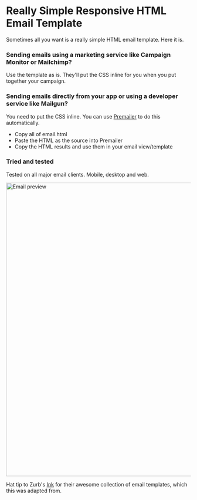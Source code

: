 # Really Simple Responsive HTML Email Template

Sometimes all you want is a really simple HTML email template. Here it is.

### Sending emails using a marketing service like Campaign Monitor or Mailchimp?

Use the template as is. They'll put the CSS inline for you when you put together your campaign.


### Sending emails directly from your app or using a developer service like Mailgun?

You need to put the CSS inline. You can use [Premailer](http://premailer.dialect.ca/) to do this automatically.

* Copy all of email.html
* Paste the HTML as the source into Premailer
* Copy the HTML results and use them in your email view/template

### Tried and tested

Tested on all major email clients. Mobile, desktop and web. 

<img src="http://i.imgur.com/TtYvCTr.jpg" alt="Email preview" width="800">

Hat tip to Zurb's [Ink](http://zurb.com/ink/) for their awesome collection of email templates, which this was adapted from.
